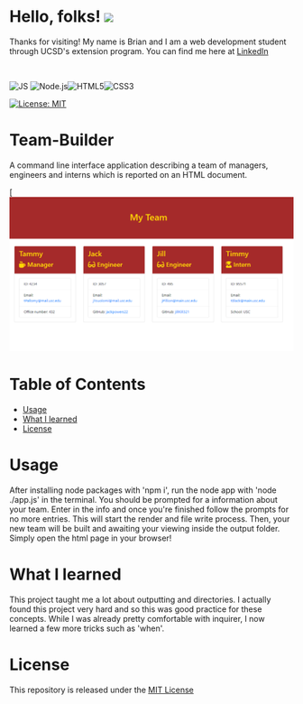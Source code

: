 # Hello, folks! <img src="https://raw.githubusercontent.com/MartinHeinz/MartinHeinz/master/wave.gif" width="30px">
Thanks for visiting! My name is Brian and I am a web development student through UCSD's extension program. You can find me here at [LinkedIn](https://www.linkedin.com/in/brian-parker-79871819b/)

<br>

![JS](https://img.shields.io/badge/javascript%20-%23323330.svg?&style=for-the-badge&logo=javascript&logoColor=%23F7DF1E) ![Node.js](https://img.shields.io/badge/Node.js-43853D?style=for-the-badge&logo=node.js&logoColor=white)![HTML5](https://img.shields.io/badge/HTML5-E34F26?style=for-the-badge&logo=html5&logoColor=white)![CSS3](https://img.shields.io/badge/CSS3-1572B6?style=for-the-badge&logo=css3&logoColor=white)

[![License: MIT](https://img.shields.io/badge/License-MIT-yellow.svg)](https://opensource.org/licenses/MIT)


# Team-Builder
A command line interface application describing a team of managers, engineers and interns which is reported on an HTML document.

[![Screenshot](https://github.com/btparker70/Team-Builder/blob/main/assets/images/Untitled.png?raw=true)


# Table of Contents

* [Usage](#Usage)
* [What I learned](#What-I-Learned)
* [License](#License)

# Usage
After installing node packages with 'npm i', run the node app with 'node ./app.js' in the terminal. You should be prompted for a information about your team. Enter in the info and once you're finished follow the prompts for no more entries. This will start the render and file write process. Then, your new team will be built and awaiting your viewing inside the output folder. Simply open the html page in your browser! 

# What I learned

This project taught me a lot about outputting and directories. I actually found this project very hard and so this was good practice for these concepts. While I was already pretty comfortable with inquirer, I now learned a few more tricks such as 'when'.

# License
This repository is released under the [MIT License](https://opensource.org/licenses/MIT)